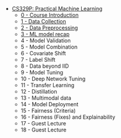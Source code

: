 - [CS329P: Practical Machine Learning](CS329p/README.md)
  - [0 - Course Introduction](CS329p/ch0.md)
  - [1 - Data Collection](CS329p/ch1.md)
  * [2 - Data Preprocessing](CS329p/ch2.md)
  * [3 - ML model recap](CS329p/ch3.md)
  * 4 - Model Validation
  * 5 - Model Combination
  * 6 - Covariate Shift
  * 7 - Label Shift
  * 8 - Data beyond IID
  * 9 - Model Tuning
  * 10 - Deep Network Tuning
  * 11 - Transfer Learning
  * 12 - Distillation
  * 13 - Multimodal data
  * 14 - Model Deployment
  * 15 - Fairness (Criteria)
  * 16 - Fairness (Fixes) and Explainability
  * 17 - Guest Lecture
  * 18 - Guest Lecture